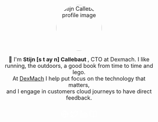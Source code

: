<br />
<center>
<div class="profile" style="text-align:center;">
    <div class="profile_inner" style="padding: 10px 0; font-size: 18px">
        <img src="https://callebaut.io/img/profile.png" alt="Stijn Callebaut profile image" height="150" width="150" style="display:inline-table;border-radius:50%; pointer-events:none;"/>
        <p>
            👋 I'm <strong> Stijn [s t ay n] Callebaut </strong>, CTO at Dexmach.
            I like running, the outdoors, a good book from time to time and lego. <br /> At <a href="https://www.dexmach.com">DexMach</a> I help put focus on the technology that matters, <br /> and I engage in customers cloud journeys to have direct feedback. <br />
        </p>
        <div class="social-icons" style="padding: 12px 0;">
            <a href="https://callebaut.io" target="_blank" rel="noopener noreferrer me"
        title="personal website" style="color:white;text-decoration : none;">
                <svg xmlns="http://www.w3.org/2000/svg" width="26" height="26" viewBox="0 0 24 24" fill="none" stroke="currentColor" stroke-width="2" stroke-linecap="round" stroke-linejoin="round" class="feather feather-globe"><circle cx="12" cy="12" r="10"></circle><line x1="2" y1="12" x2="22" y2="12"></line><path d="M12 2a15.3 15.3 0 0 1 4 10 15.3 15.3 0 0 1-4 10 15.3 15.3 0 0 1-4-10 15.3 15.3 0 0 1 4-10z"></path></svg>
            </a>
            <a href="https://twitter.com/stijnca" target="_blank" rel="noopener noreferrer me"
        title="twitter" style="color:white;text-decoration : none;">
                <svg xmlns="http://www.w3.org/2000/svg" width="26" height="26"  viewBox="0 0 24 24" fill="none" stroke="currentColor" stroke-width="2" stroke-linecap="round" stroke-linejoin="round">
                    <path d="M23 3a10.9 10.9 0 0 1-3.14 1.53 4.48 4.48 0 0 0-7.86 3v1A10.66 10.66 0 0 1 3 4s-4 9 5 13a11.64 11.64 0 0 1-7 2c9 5 20 0 20-11.5a4.5 4.5 0 0 0-.08-.83A7.72 7.72 0 0 0 23 3z"></path>
                </svg>    
            </a>
            <a href="https://www.linkedin.com/in/stijncallebaut/" target="_blank" rel="noopener noreferrer me"
        title="LinkedIn" style="color:white;text-decoration : none;">
                <svg xmlns="http://www.w3.org/2000/svg" width="26" height="26" viewBox="0 0 24 24" fill="none" stroke="currentColor" stroke-width="2" stroke-linecap="round" stroke-linejoin="round">
                    <path d="M16 8a6 6 0 0 1 6 6v7h-4v-7a2 2 0 0 0-2-2 2 2 0 0 0-2 2v7h-4v-7a6 6 0 0 1 6-6z"></path>
                    <rect x="2" y="9" width="4" height="12"></rect>
                    <circle cx="4" cy="4" r="2"></circle>
                </svg> 
            </a>
            <a href="https://goodreads.com/stijnca" target="_blank" rel="noopener noreferrer me"
        title="Goodreads" style="color:white;text-decoration : none;">
                <svg xmlns="http://www.w3.org/2000/svg" width="26" height="26" viewBox="0 0 24 24" fill="none" stroke="currentColor" stroke-width="2" stroke-linecap="round" stroke-linejoin="round" class="feather feather-book-open">
                    <path d="M2 3h6a4 4 0 0 1 4 4v14a3 3 0 0 0-3-3H2z"></path>
                    <path d="M22 3h-6a4 4 0 0 0-4 4v14a3 3 0 0 1 3-3h7z"></path>
                </svg>
            </a>
        </div>
    </div>
</div>
</center>
